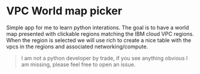 # VPC World map picker

Simple app for me to learn python interations. The goal is to have a world map presented with clickable regions matching the IBM cloud VPC regions. When the region is selected we will use rich to create a nice table with the vpcs in the regions and associated networking/compute.

> I am not a python developer by trade, if you see anything obvious I am missing, please feel free to open an issue.

